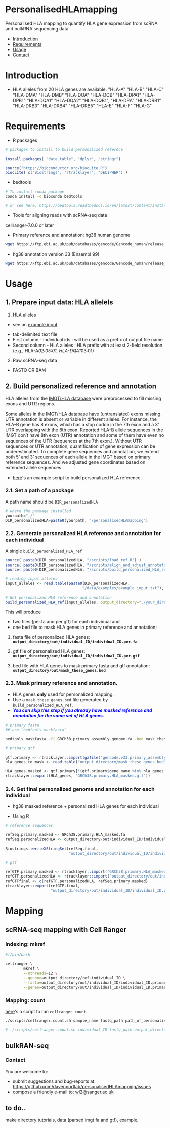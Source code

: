 # PersonalisedHLAmapping
Personalised HLA mapping to quantify HLA gene expression from scRNA and bulkRNA sequencing data



* [Introduction](#Introduction)
* [Requirements](#Requirements)
* [Usage](#usage)
* [Contact](#contact)



   
   
# Introduction


- HLA alleles from 20 HLA genes are available. 
"HLA-A"    "HLA-B"    "HLA-C"    "HLA-DMA"  "HLA-DMB"  "HLA-DOA"  "HLA-DOB"  "HLA-DPA1" "HLA-DPB1" "HLA-DQA1" "HLA-DQA2" "HLA-DQB1", "HLA-DRA"  "HLA-DRB1" "HLA-DRB3" "HLA-DRB4" "HLA-DRB5" "HLA-E"    "HLA-F"    "HLA-G"   



# Requirements


* R packages

```R
# packages to install to build personalized referece :

install.packages( "data.table", "dplyr", "stringr")

source("https://bioconductor.org/biocLite.R")
biocLite( c("Biostrings", "rtracklayer", "DECIPHER") )

```

* bedtools 

```bash
# To install conda package  
conda install -c bioconda bedtools

# or see here, https://bedtools.readthedocs.io/en/latest/content/installation.html 
```

* Tools for aligning reads with scRNA-seq data

cellranger-7.0.0 or later




* Primary reference and annotation: hg38 human genome 

```bash
wget https://ftp.ebi.ac.uk/pub/databases/gencode/Gencode_human/release_33/GRCh38.primary_assembly.genome.fa.gz
```
* hg38 annotation version 33 (Ensembl 99)

```bash
wget https://ftp.ebi.ac.uk/pub/databases/gencode/Gencode_human/release_33/gencode.v33.primary_assembly.annotation.gtf.gz
```





# Usage



## 1. Prepare input data: HLA allelels 


1. HLA alleles 
* see an [example input](./data/examples/example_input.txt)  
- tab-delimited text file
- First column - individual ids : will be used as a prefix of output file name
- Second column - HLA alleles : HLA prefix with at least 2-field resolution (e.g., HLA-A*02:05:01, HLA-DQA1*03:01)

2. Raw scRNA-seq data 
- FASTQ OR BAM



## 2. Build personalized reference and annotation 


HLA alleles from the [IMGT/HLA database](https://github.com/ANHIG/IMGTHLA) were preprocessed to fill missing exons and UTR regions.

Some alleles in the IMGT/HLA database have (untranslated) exons missing. UTR annotation is absent or variable in different alleles. 
For instance, the HLA-B gene has 8 exons, which has a stop codon in the 7th exon and a 3’ UTR overlapping with the 8th exon. Reported HLA-B allele sequences in the IMGT don’t have 8th exon (UTR) annotation and some of them have even no sequences of the UTR (sequences at the 7th exon.). Without UTR sequences or UTR annotation, quantification of gene expression can be underestimated. 
To complete gene sequences and annotation, we extend both 5’ and 3’ sequences of each allele in the IMGT based on primary reference sequences. And we adjusted gene coordinates based on extended allele sequences



* [here](./data/examples/example_run.R)'s an example script to build personalized HLA reference.



### 2.1. Set a path of a package

A path name should be `DIR_personalizedHLA`

```R
# where the package installed
yourpath="./"
DIR_personalizedHLA=paste0(yourpath, "/personalisedHLAmapping") 
```



### 2.2. Gernerate personalized HLA reference and annotation for each individual

A single `build_personalized_HLA_ref` 

```R
source( paste0(DIR_personalizedHLA, "/scripts/load_ref.R") )
source( paste0(DIR_personalizedHLA, "/scripts/align_and_adjust_annotation.R") )
source( paste0(DIR_personalizedHLA, "/scripts/build_personalized_HLA_ref.R") )

# reading input alleles
input_alleles <- read.table(paste0(DIR_personalizedHLA, 
                                  "/data/examples/example_input.txt"), head=T)

# Get personalized HLA reference and annotation
build_personalized_HLA_ref(input_alleles, output_directory="./your_directory" )

```

This will produce 

- two files (per.fa and per.gtf) for each individual and 
- one bed file to mask HLA genes in primary reference and annotation;


1) fasta file of personalized HLA genes: 
__`output_directory/out/individual_ID/individual_ID.per.fa`__

2) gtf file of personalized HLA genes:
__`output_directory/out/individual_ID/individual_ID.per.gtf`__

3) bed file with HLA genes to mask primary fasta and gtf annotation: 
__`output_directory/out/mask_these_genes.bed`__






### 2.3. Mask primary reference and annotation. 


- HLA genes __only__ used for personalized mapping. 
- Use a `mask_these_genes.bed` file generated by `build_personalized_HLA_ref`. 
- <span style="color:blue">__*You can skip this step if you already have masked reference and annotation for the same set of HLA genes.*__ </span>




```bash
# primary fasta 
## use `bedtools maskfasta`

bedtools maskfasta -fi GRCh38.primary_assembly.genome.fa -bed mask_these_genes.bed -fo GRCh38.primary.HLA_masked.fa
```


```R
# primary gtf

gtf.primary <- rtracklayer::import(gzfile("gencode.v33.primary_assembly.annotation.gtf.gz"))
hla_genes_to_mask <- read.table("output_directory/mask_these_genes.bed")

HLA_genes.masked <- gtf.primary[!(gtf.primary$gene_name %in% hla_genes_to_mask$V4), ]
rtracklayer::export(HLA_genes, "GRCh38.primary.HLA_masked.gtf"))
```


### 2.4. Get final personalized genome and annotation for each individual

* hg38 masked reference + personalized HLA genes for each individual

- Using R

```R
# reference sequences

refSeq.primary.masked <- GRCh38.primary.HLA_masked.fa
refSeq.personalizedHLA <- output_directory/out/individual_ID/individual_ID.per.fa

Biostrings::writeXStringSet(refSeq.final, 
                            "output_directory/out/individual_ID/individual_ID.primaryMasked_and_HLA.fa" )

# gtf

refGTF.primary.masked <- rtracklayer::import("GRCh38.primary.HLA_masked.gtf")
refGTF.personalizedHLA <- rtracklayer::import("output_directory/out/individual_ID/individual_ID.per.gtf")
refGTFfinal <- c(refGTF.personalizedHLA, refSeq.primary.masked)
rtracklayer::export(refGTF.final, 
                    "output_directory/out/individual_ID/individual_ID.primaryMasked_and_HLA.gtf"))

```




# Mapping


## scRNA-seq mapping with Cell Ranger


### Indexing: mkref
```bash
#!/bin/bash

cellranger \
        mkref \
        --nthreads=12 \
        --genome=output_directory/ref.individual_ID \
        --fasta=output_directory/out/individual_ID/individual_ID.primaryMasked_and_HLA.fa \
        --genes=output_directory/out/individual_ID/individual_ID.primaryMasked_and_HLA.gtf

```

### Mapping: count


[here](./scripts/cellranger.count.sh)'s a script to run `cellranger count`.

```bash
./scripts/cellranger.count.sh sample_name fastq_path path_of_personalised_ref out_prefix

# ./scripts/cellranger.count.sh individual_ID fastq_path output_directory/ref.individual_ID out_prefix
```




## bulkRAN-seq







### Contact

You are welcome to:
- submit suggestions and bug-reports at: https://github.com/davenportlab/personalisedHLAmapping/issues
- compose a friendly e-mail to: wl2@sanger.ac.uk


## to do..
make directory tutorials, data (parsed imgt fa and gtf), example,


